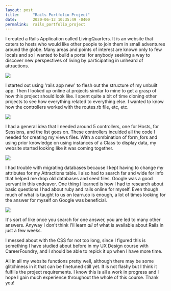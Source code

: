```yaml
---
layout: post
title:      "Rails Portfolio Project"
date:       2020-06-13 10:35:49 -0400
permalink:  rails_portfolio_project
---
```



I created a Rails Application called LivingQuarters. It is an website that caters to hosts who would like other people to join them in small adventures around the globe. Many areas and points of interest are known only to few locals and so I wanted to build a portal for anybody seeking a way to discover new perspectives of living by participating in unheard of attractions.

![](https://ibb.co/hW88vQL)

I started out using 'rails app new' to flesh out the structure of my unbuilt app. Then I looked up online at projects similar to mine to get a grasp of how this project should look like. I spent quite a bit of time cloning other projects to see how everything related to everything else. I wanted to know how the controllers worked with the routes.rb file, etc, etc.

![](https://ibb.co/C90C4D9)

I had a general idea that I needed around 5 controllers, one for Hosts, for Sessions, and the list goes on. These controllers inculded all the code I needed for creating my views files. With a combination of form_fors and using prior knowledge on using instances of a Class to display data, my website started looking like it was coming together. 

![](https://ibb.co/4dPK58N)

I had trouble with migrating databases because I kept having to change my attributes for my Attractions table. I also had to search far and wide for info that helped me drop old databases and seed files. Google was a good servant in this endeavor. One thing I learned is how I had to research about basic questions I had about ruby and rails online for myself. Even though much of what is taught to us on learn.co is enough, a lot of times looking for the answer for myself on Google was beneficial. 

![](https://ibb.co/C90C4D9https://ibb.co/jDQp1jp)

It's sort of like once you search for one answer, you are led to many other answers. Anyway I don't think I'll learn *all* of what is available about Rails in just a few weeks.

I messed about with the CSS for not too long, since I figured this is something I have studied about before in my UX Design course with CareerFoundry, and I should be able to repick it up when I have more time.

All in all my website functions pretty well, although there may be some glitchiness in it that can be finetuned still yet. It is not flashy but I think it fulfills the project requirements. I know this is all a work in progress and I hope I gain much experience throughout the whole of this course. 
Thank you! 
